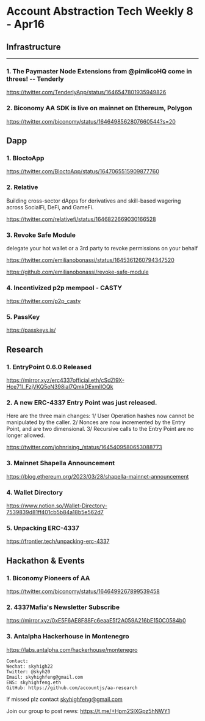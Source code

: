 # Account Abstraction Tech Weekly 8 - Apr16


## Infrastructure

---

### 1. The Paymaster Node Extensions from @pimlicoHQ come in threes! -- Tenderly

https://twitter.com/TenderlyApp/status/1646547801935949826

### 2. Biconomy AA SDK is live on mainnet on Ethereum, Polygon

https://twitter.com/biconomy/status/1646498562807660544?s=20

## Dapp

### 1. BloctoApp 

https://twitter.com/BloctoApp/status/1647065515909877760

### 2. Relative

Building cross-sector dApps for derivatives and skill-based wagering across SocialFi, DeFi, and GameFi.

https://twitter.com/relativefi/status/1646822669030166528

### 3. Revoke Safe Module

delegate your hot wallet or a 3rd party to revoke permissions on your behalf

https://twitter.com/emilianobonassi/status/1645361260794347520

https://github.com/emilianobonassi/revoke-safe-module

### 4. Incentivized p2p mempool - CASTY

https://twitter.com/p2p_casty

### 5. PassKey

https://passkeys.is/

## Research

### 1. EntryPoint 0.6.0 Released

https://mirror.xyz/erc4337official.eth/cSdZl9X-Hce71l_FzjVKQ5eN398ial7QmkDExmIIOQk

### 2. A new ERC-4337 Entry Point was just released.

Here are the three main changes:
1/ User Operation hashes now cannot be manipulated by the caller.
2/ Nonces are now incremented by the Entry Point, and are two dimensional.
3/ Recursive calls to the Entry Point are no longer allowed.

https://twitter.com/johnrising_/status/1645409580653088773

### 3. Mainnet Shapella Announcement

https://blog.ethereum.org/2023/03/28/shapella-mainnet-announcement

### 4. Wallet Directory

https://www.notion.so/Wallet-Directory-7539839d81ff401cb5b84a18b5e562d7

### 5. Unpacking ERC-4337

https://frontier.tech/unpacking-erc-4337


## Hackathon & Events

### 1. Biconomy Pioneers of AA

https://twitter.com/biconomy/status/1646499267899539458

### 2. 4337Mafia's Newsletter Subscribe

https://mirror.xyz/0xE5F6AE8F88Fc6eaaE5f2A059A216bE150C0584b0

### 3. Antalpha Hackerhouse in Montenegro

https://labs.antalpha.com/hackerhouse/montenegro


```
Contact:
Wechat: skyhigh22
Twitter: @skyh20
Email: skyhighfeng@gmail.com
ENS: skyhighfeng.eth
GitHub: https://github.com/accountjs/aa-research
```

If missed plz contact skyhighfeng@gmail.com

Join our group to post news: https://t.me/+Hpm2SIXGpz5hNWY1